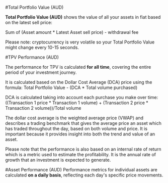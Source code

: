#Total Portfolio Value (AUD)


**Total Portfolio Value (AUD)** shows the value of all your assets in fiat based on the latest sell price:

Sum of (Asset amount * Latest Asset sell price) - withdrawal fee

Please note: cryptocurrency is very volatile so your Total Portfolio Value might change every 10-15 seconds.


#TPV Performance (AUD)


The performance for TPV is calculated **for all time**, covering the entire period of your investment journey.

It is calculated based on the Dollar Cost Average (DCA) price using the formula:
Total Portfolio Value - (DCA * Total volume purchased)

DCA is calculated taking into account each purchase you make over time:
((Transaction 1 price * Transaction 1 volume) + (Transaction 2
price * Transaction 2 volume))/Total volume

The dollar cost average is the weighted average price (VWAP) and describes a trading benchmark that gives the average price an asset which has traded throughout the day, based on both volume and price. It is important because it provides insight into both the trend and value of an asset.

Please note that the performance is also based on an internal rate of return which is a metric used to estimate the profitability. It is the annual rate of growth that an investment is expected to generate.

#Asset Performance (AUD)
Performance metrics for individual assets are calculated **on a daily basis**, reflecting each day's specific price movements.
